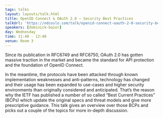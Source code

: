 ```yaml
---
tags: talks
layout: layouts/talk.html
title: OpenID Connect & OAuth 2.0 – Security Best Practices
talkUrl: 'https://ndcoslo.com/talk/openid-connect-oauth-2-0-security-best-practices/'
speakers: [dominick-baier]
day: Wednesday
time: 11:40 - 12:40
venue: Room 3
---
```

Since its publication in RFC6749 and RFC6750, OAuth 2.0 has gotten massive traction in the market and became the standard for API protection and the foundation of OpenID Connect.

In the meantime, the protocols have been attacked through known implementation weaknesses and anti-patterns, technology has changed and their usage has been expanded to use-cases and higher security environments than originally considered and anticipated. That’s the reason why the IETF has published a number of so called “Best Current Practices” (BCPs) which update the original specs and threat models and give more prescriptive guidance. This talk gives an overview over those BCPs and picks out a couple of the topics for more in-depth discussion.